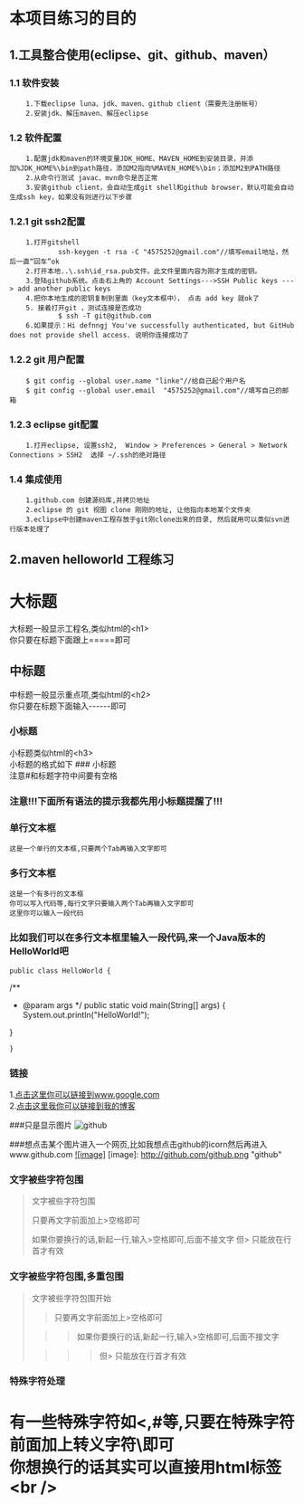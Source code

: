 本项目练习的目的
==========================
1.工具整合使用(eclipse、git、github、maven）
--------------------------
### 1.1 软件安装
		1.下载eclipse luna、jdk、maven、github client（需要先注册帐号）
		2.安装jdk、解压maven、解压eclipse
		
### 1.2 软件配置
		1.配置jdk和maven的环境变量JDK_HOME、MAVEN_HOME到安装目录，并添加%JDK_HOME%\bin到path路径，添加M2指向%MAVEN_HOME%\bin；添加M2到PATH路径
		2.从命令行测试 javac、mvn命令是否正常
		3.安装github client，会自动生成git shell和github browser，默认可能会自动生成ssh key，如果没有则进行以下步骤
		
### 1.2.1 git ssh2配置
		1.打开gitshell
				ssh-keygen -t rsa -C "4575252@gmail.com"//填写email地址，然后一直“回车”ok
		2.打开本地..\.ssh\id_rsa.pub文件。此文件里面内容为刚才生成的密钥。
		3.登陆github系统。点击右上角的 Account Settings--->SSH Public keys ---> add another public keys
		4.把你本地生成的密钥复制到里面（key文本框中）， 点击 add key 就ok了
		5. 接着打开git ，测试连接是否成功
				$ ssh -T git@github.com
		6.如果提示：Hi defnngj You've successfully authenticated, but GitHub does not provide shell access. 说明你连接成功了
		
### 1.2.2 git 用户配置
		$ git config --global user.name "linke"//给自己起个用户名
		$ git config --global user.email  "4575252@gmail.com"//填写自己的邮箱
		
### 1.2.3 eclipse git配置
		1.打开eclipse, 设置ssh2,  Window > Preferences > General > Network Connections > SSH2  选择 ~/.ssh的绝对路径
		
### 1.4 集成使用
		1.github.com 创建源码库,并拷贝地址
		2.eclipse 的 git 视图 clone 刚刚的地址, 让他指向本地某个文件夹
		3.eclipse中创建maven工程存放于git刚clone出来的目录, 然后就用可以类似svn进行版本处理了

2.maven helloworld 工程练习
--------------------------







大标题
===================================
  大标题一般显示工程名,类似html的\<h1\><br />
  你只要在标题下面跟上=====即可

  
中标题
-----------------------------------
  中标题一般显示重点项,类似html的\<h2\><br />
  你只要在标题下面输入------即可
  
### 小标题
  小标题类似html的\<h3\><br />
  小标题的格式如下 ### 小标题<br />
  注意#和标题字符中间要有空格

### 注意!!!下面所有语法的提示我都先用小标题提醒了!!! 

### 单行文本框
    这是一个单行的文本框,只要两个Tab再输入文字即可
        
### 多行文本框  
    这是一个有多行的文本框
    你可以写入代码等,每行文字只要输入两个Tab再输入文字即可
    这里你可以输入一段代码

### 比如我们可以在多行文本框里输入一段代码,来一个Java版本的HelloWorld吧
    public class HelloWorld {

  /**
   * @param args
   */
   public static void main(String[] args) {
   System.out.println("HelloWorld!");

   }

    }
### 链接
1.[点击这里你可以链接到www.google.com](http://www.google.com)<br />
2.[点击这里我你可以链接到我的博客](http://guoyunsky.iteye.com)<br />

###只是显示图片
![github](http://github.com/unicorn.png "github")

###想点击某个图片进入一个网页,比如我想点击github的icorn然后再进入www.github.com
[![image]](http://www.github.com/)
[image]: http://github.com/github.png "github"

### 文字被些字符包围
> 文字被些字符包围
>
> 只要再文字前面加上>空格即可
>
> 如果你要换行的话,新起一行,输入>空格即可,后面不接文字
> 但> 只能放在行首才有效

### 文字被些字符包围,多重包围
> 文字被些字符包围开始
>
> > 只要再文字前面加上>空格即可
>
>  > > 如果你要换行的话,新起一行,输入>空格即可,后面不接文字
>
> > > > 但> 只能放在行首才有效

### 特殊字符处理
有一些特殊字符如<,#等,只要在特殊字符前面加上转义字符\即可<br />
你想换行的话其实可以直接用html标签\<br /\>
=======
